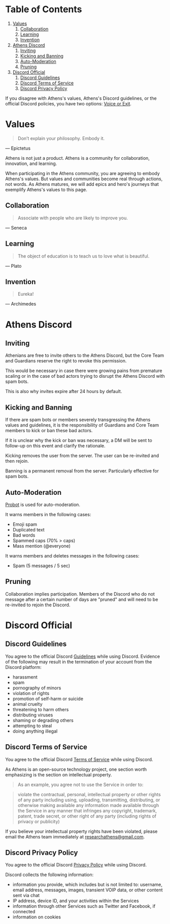# Table of Contents

1. [Values](#values)
   1. [Collaboration](#collaboration)
   1. [Learning](#learning)
   1. [Invention](#invention)
1. [Athens Discord](#athens-discord)
   1. [Inviting](#inviting)
   1. [Kicking and Banning](#kicking-and-banning)
   1. [Auto-Moderation](#auto-moderation)
   1. [Pruning](#pruning)
1. [Discord Official](#discord-official)
   1. [Discord Guidelines](#discord-guidelines)
   1. [Discord Terms of Service](#discord-terms-of-service)
   1. [Discord Privacy Policy](#discord-privacy-policy)

If you disagree with Athens's values, Athens's Discord guidelines, or the official Discord policies, you have two options: [Voice or Exit](https://www.youtube.com/watch?v=cOubCHLXT6A).

# Values
> Don’t explain your philosophy. Embody it.

— Epictetus

Athens is not just a product. Athens is a community for collaboration, innovation, and learning.

When participating in the Athens community, you are agreeing to embody Athens's values. But values and communities become real through actions, not words. As Athens matures, we will add epics and hero's journeys that exemplify Athens's values to this page.

## Collaboration

> Associate with people who are likely to improve you.

— Seneca

## Learning

> The object of education is to teach us to love what is beautiful.

— Plato

## Invention

> Eureka!

— Archimedes

# Athens Discord

## Inviting

Athenians are free to invite others to the Athens Discord, but the Core Team and Guardians reserve the right to revoke this permission.

This would be necessary in case there were growing pains from premature scaling or in the case of bad actors trying to disrupt the Athens Discord with spam bots.

This is also why invites expire after 24 hours by default.

## Kicking and Banning

If there are spam bots or members severely transgressing the Athens values and guidelines, it is the responsibility of Guardians and Core Team members to kick or ban these bad actors.

If it is unclear why the kick or ban was necessary, a DM will be sent to follow-up on this event and clarify the rationale.

Kicking removes the user from the server. The user can be re-invited and then rejoin.

Banning is a permanent removal from the server. Particularly effective for spam bots.

## Auto-Moderation

[Probot](probot.io) is used for auto-moderation.

It warns members in the following cases:

- Emoji spam
- Duplicated text
- Bad words
- Spammed caps (70% > caps)
- Mass mention (@everyone)

It warns members and deletes messages in the following cases:

- Spam (5 messages / 5 sec)

## Pruning

Collaboration implies participation. Members of the Discord who do not message after a certain number of days are "pruned" and will need to be re-invited to rejoin the Discord.

# Discord Official

## Discord Guidelines

You agree to the official Discord [Guidelines](https://discord.com/guidelines) while using Discord. Evidence of the following may result in the termination of your account from the Discord platform:

- harassment
- spam
- pornography of minors
- violation of rights
- promotion of self-harm or suicide
- animal cruelty
- threatening to harm others
- distributing viruses
- shaming or degrading others
- attempting to steal
- doing anything illegal

## Discord Terms of Service

You agree to the official Discord [Terms of Service](https://discord.com/terms) while using Discord.

As Athens is an open-source technology project, one section worth emphasizing is the section on intellectual property.

> As an example, you agree not to use the Service in order to:

> violate the contractual, personal, intellectual property or other rights of any party including using, uploading, transmitting, distributing, or otherwise making available any information made available through the Service in any manner that infringes any copyright, trademark, patent, trade secret, or other right of any party (including rights of privacy or publicity)

If you believe your intellectual property rights have been violated, please email the Athens team immediately at researchathens@gmail.com.

## Discord Privacy Policy

You agree to the official Discord [Privacy Policy](https://discord.com/privacy) while using Discord.

Discord collects the following information:

- information you provide, which includes but is not limited to: username, email address, messages, images, transient VOIP data, or other content sent via chat
- IP address, device ID, and your activities within the Services
- information through other Services such as Twitter and Facebook, if connected
- information on cookies
